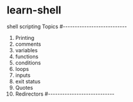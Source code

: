 # learn-shell

shell scripting Topics
#---------------------------

1. Printing
2. comments
3. variables
4. functions
5. conditions
6. loops
7. inputs
8. exit status 
9. Quotes
10. Redirectors
#----------------------------
